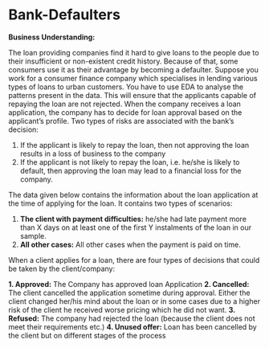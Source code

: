 # Bank-Defaulters

**Business Understanding:**

The loan providing companies find it hard to give loans to the people due to their insufficient or non-existent credit history. Because of that, some consumers use it as their advantage by becoming a defaulter. Suppose you work for a consumer finance company which specialises in lending various types of loans to urban customers. You have to use EDA to analyse the patterns present in the data. This will ensure that the applicants capable of repaying the loan are not rejected. When the company receives a loan application, the company has to decide for loan approval based on the applicant’s profile. Two types of risks are associated with the bank’s decision:

1. If the applicant is likely to repay the loan, then not approving the loan results in a loss of business to the company
2. If the applicant is not likely to repay the loan, i.e. he/she is likely to default, then approving the loan may lead to a financial loss for the company.

The data given below contains the information about the loan application at the time of applying for the loan. It contains two types of scenarios:

1. **The client with payment difficulties:** he/she had late payment more than X days on at least one of the first Y instalments of the loan in our sample.
2. **All other cases:** All other cases when the payment is paid on time.
   
When a client applies for a loan, there are four types of decisions that could be taken by the client/company:

**1. **Approved:**** The Company has approved loan Application
**2. **Cancelled:**** The client cancelled the application sometime during approval. Either the client changed her/his mind about the loan or in some cases due to a higher risk of the client he received worse pricing which he did not want.
**3. Refused:** The company had rejected the loan (because the client does not meet their requirements etc.)
**4. Unused offer:** Loan has been cancelled by the client but on different stages of the process
